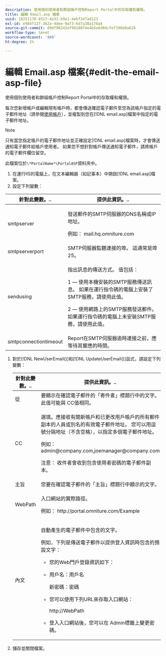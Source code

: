 ```yaml
---
description: 使用個別使用者和群組帳戶控制Report Portal中的存取權和權限。
title: 編輯 Email.asp 檔案
uuid: 18251170-0317-4a32-b9e1-4ebf2d7ad123
exl-id: e984f12f-362a-4dee-9af3-6d7a38a178a4
source-git-commit: d9df90242ef96188f4e4b5e6d04cfef196b0a628
workflow-type: tm+mt
source-wordcount: '469'
ht-degree: 2%

---
```


# 編輯 Email.asp 檔案{#edit-the-email-asp-file}

使用個別使用者和群組帳戶控制Report Portal中的存取權和權限。

每次您新增帳戶或編輯現有帳戶時，都會傳送確認電子郵件至您為該帳戶指定的電子郵件地址（請參閱[使用帳戶](../../../home/c-rpt-oview/c-admin-rpt/c-work-accts/c-work-accts.md#concept-c933a1940bda4a3489d61d8af315e45d)），並複製到您在[!DNL email.asp]檔案中指定的電子郵件地址。

>[!NOTE]
>
>只有當您指定帳戶的電子郵件地址並正確設定[!DNL email.asp]檔案時，才會傳送通知電子郵件給帳戶使用者。 如果您不想針對帳戶傳送通知電子郵件，請將帳戶的電子郵件欄位留空。

此檔案位於`\*PortalName*\PortalASP`資料夾中。

1. 在運行IIS的電腦上，在文本編輯器（如記事本）中開啟[!DNL email.asp]檔案。
1. 設定下列變數：

<table id="table_44F52DA266364DF993C40678A28E0F0D"> 
 <thead> 
  <tr> 
   <th colname="col1" class="entry"> 針對此變數。.. </th> 
   <th colname="col2" class="entry"> 提供此資訊。.. </th> 
  </tr> 
 </thead>
 <tbody> 
  <tr> 
   <td colname="col1"> smtpserver </td> 
   <td colname="col2"> <p>發送郵件的SMTP伺服器的DNS名稱或IP地址。 </p> <p>例如：<span class="filepath"> mail.hq.omniture.com</span></p> </td> 
  </tr> 
  <tr> 
   <td colname="col1"> smtpserverport </td> 
   <td colname="col2"> SMTP伺服器監聽連接的埠。 這通常是埠25。 </td> 
  </tr> 
  <tr> 
   <td colname="col1"> sendusing </td> 
   <td colname="col2"> <p>指出訊息的傳送方式。 值包括： </p> <p>1 — 使用本機安裝的SMTP服務傳送訊息。 如果在運行指令碼的電腦上安裝了SMTP服務，請使用此值。 </p> <p>2 — 使用網路上的SMTP服務發送郵件。 如果運行指令碼的電腦上未安裝SMTP服務，請使用此值。 </p> </td> 
  </tr> 
  <tr> 
   <td colname="col1"> smtpconnectiontimeout </td> 
   <td colname="col2"><span class="wintitle"> Report</span>在SMTP伺服器逾時連接之前，應等待其響應的時間。 </td> 
  </tr> 
 </tbody> 
</table>

1. 對於[!DNL NewUserEmail()]和[!DNL UpdateUserEmail()]函式，請設定下列變數：

   <table id="table_91C5E36B84A94C4097EE5993592BE587"> 
   <thead> 
   <tr> 
      <th colname="col1" class="entry"> 針對此變數。.. </th> 
      <th colname="col2" class="entry"> 提供此資訊。.. </th> 
   </tr> 
   </thead>
   <tbody> 
   <tr> 
      <td colname="col1"> 從 </td> 
      <td colname="col2">要顯示在確認電子郵件的「寄件者」標題行中的文字。 此值可能與<span class="wintitle"> CC</span>值相同。 </td> 
   </tr> 
   <tr> 
      <td colname="col1"> CC </td> 
      <td colname="col2"> <p>選填。應接收有關新帳戶和已更改用戶帳戶的所有郵件副本的人員或別名的有效電子郵件地址。 您可以用逗號分隔地址（不含空格），以指定多個電子郵件地址。 </p> <p>例如：<span class="filepath"> admin@company.com,joemanager@company.com</span></p> <p> <p>注意： 收件者會收到包含使用者密碼的電子郵件副本。 </p> </p> </td> 
   </tr> 
   <tr> 
      <td colname="col1"> 主旨 </td> 
      <td colname="col2"> 您要在確認電子郵件的「主旨」標題行中顯示的文字。 </td> 
   </tr> 
   <tr> 
      <td colname="col1"> WebPath </td> 
      <td colname="col2"> <p>入口網站的實際路徑。 </p> <p>例如：<span class="filepath"> http://portal.omniture.com/Example</span></p> </td> 
   </tr> 
   <tr> 
      <td colname="col1"> 內文 </td> 
      <td colname="col2"> <p>自動產生的電子郵件中包含的文字。 </p> <p>例如，下列是傳送電子郵件以提供登入資訊時包含的預設文字： 
      <ul id="ul_7FF2E7399AB64D279EC5794AB02C9749">
      <li id="li_7CBCC5CFF9E04776BBC893278785AEE7">您的Web門戶登錄資訊如下： </li>
      <li id="li_5346F0AB3568444B88117C295D8E99C5"><p>用戶名：用戶名 </p><p>新密碼：密碼 </p></li>
      <li id="li_B0D1FAE818BA42CF8546796800A1AA08"><p>您可以使用下列URL來存取入口網站： </p><p><span class="filepath"> http://WebPath</span></p></li>
      <li id="li_7CD71EBDFA1D418F960040569CD511EB">登入入口網站後，您可以在<span class="wintitle"> Admin</span>標籤上變更密碼。 </li>
      </ul></p> </td> 
   </tr> 
   </tbody> 
   </table>

1. 儲存並關閉檔案。
